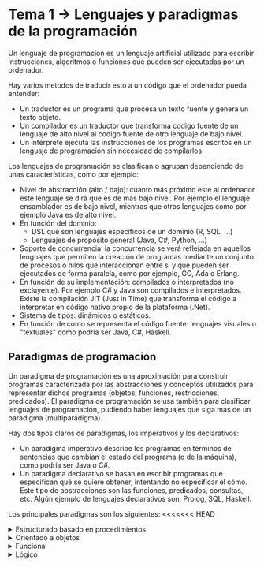 # Tema 1 -> Lenguajes y paradigmas de la programación
Un lenguaje de programacion es un lenguaje artificial utilizado para escribir instrucciones, algoritmos o funciones que pueden ser ejecutadas por un ordenador.

Hay varios metodos de traducir esto a un código que el ordenador pueda entender:
* Un traductor es un programa que procesa un texto fuente y genera un texto objeto.
* Un compilador es un traductor que transforma codigo fuente de un lenguaje de alto nivel al codigo fuente de otro lenguaje de bajo nivel.
* Un intérprete ejecuta las instrucciones de los programas escritos en un lenguaje de programación sin necesidad de compilarlos.

Los lenguajes de programación se clasifican o agrupan dependiendo de unas características,  como por ejemplo:
* Nivel de abstracción (alto / bajo): cuanto más próximo este al ordenador este lenguaje se dirá que es de más bajo nivel. Por ejemplo el lenguaje ensamblador es de bajo nivel, mientras que otros lenguajes como por ejemplo Java es de alto nivel.
* En función del dominio:
	* DSL que son lenguajes específicos de un dominio (R, SQL, ...)
	* Lenguajes de propósito general (Java, C#, Python, ...)
* Soporte de concurrencia: la concurrencia se verá reflejada en aquellos lenguajes que permiten la creación de programas mediante un conjunto de procesos o hilos que interaccionan entre sí y que pueden ser ejecutados de forma paralela, como por ejemplo, GO, Ada o Erlang.
* En función de su implementación: compilados o interpretados (no excluyente). Por ejemplo C# y Java son compilados e interpretados. Existe la compilación JIT (Just in Time) que transforma el código a interpretar en código nativo propio de la plataforma (.Net).
* Sistema de tipos: dinámicos o estáticos.
* En función de como se representa el código fuente: lenguajes visuales o "textuales" como podría ser Java, C#, Haskell.

## Paradigmas de programación
Un paradigma de programación es una aproximación para construir programas caracterizada por las abstracciones y conceptos utilizados para representar dichos programas (objetos, funciones, restricciones, predicados). 
El paradigma de programación se usa también para clasificar lenguajes de programación, pudiendo haber lenguajes que siga mas de un paradigma (multiparadigma).

Hay dos tipos claros de paradigmas, los imperativos y los declarativos:
* Un paradigma imperativo describe los programas en términos de sentencias que cambian el estado del programa (o de la máquina), como podría ser Java o C#.
* Un paradigma declarativo se basan en escribir programas que especifican qué se quiere obtener, intentando no especificar el cómo. Este tipo de abstracciones son las funciones, predicados, consultas, etc. Algún ejemplo de lenguajes declarativos son: Prolog, SQL, Haskell.


Los principales paradigmas son los siguientes:
<<<<<<< HEAD

<details>
<summary>Estructurado basado en procedimientos</summary>
 
Este paradigma es llamado simplemente imperativo. Define el procedimiento o subrutina como el primer mecanismo de descomposicion (lista ordenada de instrucciones), como puede ser Algol, Ada, Pascal, C.
</details>
<details>
<summary>Orientado a objetos</summary>
 
Utiliza los objetos, union de datos y metodos, ocmo principal abstraccion, definiendo programas como interacciones entre objetos. Se basa en la idea de modelar objetos reales mediante la codificacion de objetos software. Tipicamente es un paradigma imperativo y se basa en clases y prototipos. Hay lenguajes OO puros como Ruby o Eiffel.
</details>
<details>
<summary>Funcional</summary>
 
Paradigma declarativo basado en la utilizacion de funciones que manejan datos inmutables. Un programa se define mediante un conjunto de funciones invocándose entre sí. Las funciones no generan efectos colaterales. También cabe destacar que se hace uso de la recursividad, en lugar de la iteración.
Hay los llamados lenguajes funcionales puros que no utilizan ni la asignación ni la secuencia de instrucciones. Algunos de estos lenguajes son: Scheme, Lisp, Erlang.
</details>
<details>
<summary>Lógico</summary>
 
Paradigma declarativo basado en la programación de ordenadores mediante lógica matemática. El programador describe, por tanto, un conocimiento mediante reglas lógicas y axiomas (hechos). El lenguaje de programación lógica por excelencia es Prolog.
</details>
